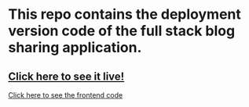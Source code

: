 # This repo contains the deployment version code of the full stack blog sharing application.

[Click here to see it live!](https://full-stack-blog-sharing.herokuapp.com/)
---
[Click here to see the frontend code](https://github.com/HangCcZ/Full-Stack-Blog-Sharing-Frontend)
